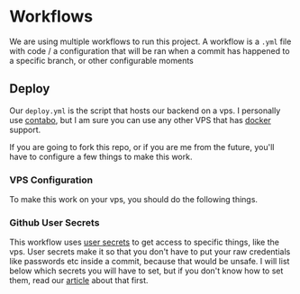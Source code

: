 # Workflows

We are using multiple workflows to run this project. A workflow is a `.yml` file with code / a configuration that will be ran when a commit has happened to a specific branch, or other configurable moments

## Deploy

Our `deploy.yml` is the script that hosts our backend on a vps. I personally use [contabo](https://contabo.com/en/), but I am sure you can use any other VPS that has [docker](https://www.docker.com/) support.

If you are going to fork this repo, or if you are me from the future, you'll have to configure a few things to make this work. 

### VPS Configuration

To make this work on your vps, you should do the following things.

### Github User Secrets

This workflow uses [user secrets](https://docs.github.com/en/actions/how-tos/write-workflows/choose-what-workflows-do/use-secrets) to get access to specific things, like the vps. User secrets make it so that you don't have to put your raw credentials like passwords etc inside a commit, because that would be unsafe. I will list below which secrets you will have to set, but if you don't know how to set them, read our [article](./user_secrets.md) about that first.

